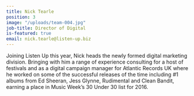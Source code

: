 ```yaml
---
title: Nick Tearle
position: 3
image: "/uploads/team-004.jpg"
job-title: Director of Digital
is-featured: true
email: nick.tearle@listen-up.biz
---
```


Joining Listen Up this year, Nick heads the newly formed digital marketing division. Bringing with him a range of experience consulting for a host of festivals and as a digital campaign manager for Atlantic Records UK where he worked on some of the successful releases of the time including #1 albums from Ed Sheeran, Jess Glynne, Rudimental and Clean Bandit, earning a place in Music Week’s 30 Under 30 list for 2016.